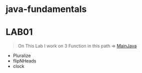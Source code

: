 # java-fundamentals

# **LAB01**
> On This Lab I work on 3 Function in this path => [MainJava](./basics/Main.java) 
- Pluralize
- flipNHeads
- clock